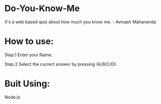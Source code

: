 # Do-You-Know-Me
 
It's a web based quiz about how much you know me. - Avinash Mahananda

# How to use:
Step.1 Enter your Name.

Step.2 Select the currect answer by pressing (A/B/C/D).

# Buit Using:
NodeJs
